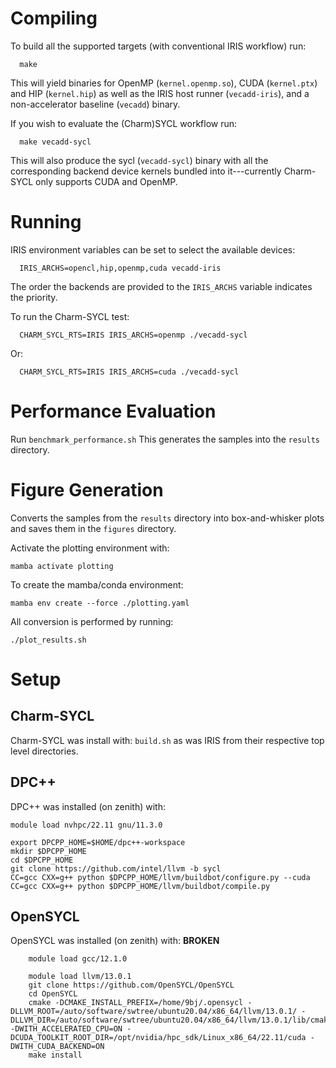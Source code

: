 
# Compiling

To build all the supported targets (with conventional IRIS workflow) run:

```
  make
```

This will yield binaries for OpenMP (`kernel.openmp.so`), CUDA (`kernel.ptx`) and HIP (`kernel.hip`) as well as the IRIS host runner (`vecadd-iris`), and a non-accelerator baseline (`vecadd`) binary.

If you wish to evaluate the (Charm)SYCL workflow run:

```
  make vecadd-sycl
```

This will also produce the sycl (`vecadd-sycl`) binary with all the corresponding backend device kernels bundled into it---currently Charm-SYCL only supports CUDA and OpenMP.

# Running

IRIS environment variables can be set to select the available devices:

```
  IRIS_ARCHS=opencl,hip,openmp,cuda vecadd-iris
```

The order the backends are provided to the `IRIS_ARCHS` variable indicates the priority.

To run the Charm-SYCL test:

```
  CHARM_SYCL_RTS=IRIS IRIS_ARCHS=openmp ./vecadd-sycl
```

Or:

```
  CHARM_SYCL_RTS=IRIS IRIS_ARCHS=cuda ./vecadd-sycl
```

# Performance Evaluation

Run `benchmark_performance.sh`
This generates the samples into the `results` directory.

# Figure Generation

Converts the samples from the `results` directory into box-and-whisker plots and saves them in the `figures` directory.

Activate the plotting environment with:

`mamba activate plotting`

To create the mamba/conda environment:

`mamba env create --force ./plotting.yaml`

All conversion is performed by running:

`./plot_results.sh`

# Setup

## Charm-SYCL

Charm-SYCL was install with: `build.sh` as was IRIS from their respective top level directories.

## DPC++

DPC++ was installed (on zenith) with:

```
module load nvhpc/22.11 gnu/11.3.0

export DPCPP_HOME=$HOME/dpc++-workspace
mkdir $DPCPP_HOME
cd $DPCPP_HOME
git clone https://github.com/intel/llvm -b sycl
CC=gcc CXX=g++ python $DPCPP_HOME/llvm/buildbot/configure.py --cuda
CC=gcc CXX=g++ python $DPCPP_HOME/llvm/buildbot/compile.py
```

## OpenSYCL

OpenSYCL was installed (on zenith) with:
**BROKEN**
```
    module load gcc/12.1.0

    module load llvm/13.0.1
    git clone https://github.com/OpenSYCL/OpenSYCL
    cd OpenSYCL
    cmake -DCMAKE_INSTALL_PREFIX=/home/9bj/.opensycl -DLLVM_ROOT=/auto/software/swtree/ubuntu20.04/x86_64/llvm/13.0.1/ -DLLVM_DIR=/auto/software/swtree/ubuntu20.04/x86_64/llvm/13.0.1/lib/cmake -DWITH_ACCELERATED_CPU=ON -DCUDA_TOOLKIT_ROOT_DIR=/opt/nvidia/hpc_sdk/Linux_x86_64/22.11/cuda -DWITH_CUDA_BACKEND=ON
    make install
```


